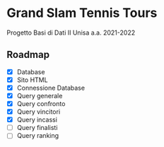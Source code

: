 # Grand Slam Tennis Tours
Progetto Basi di Dati II Unisa a.a. 2021-2022


## Roadmap

- [x] Database
- [x] Sito HTML
- [x] Connessione Database
- [x] Query generale
- [x] Query confronto
- [x] Query vincitori
- [x] Query incassi
- [ ] Query finalisti
- [ ] Query ranking